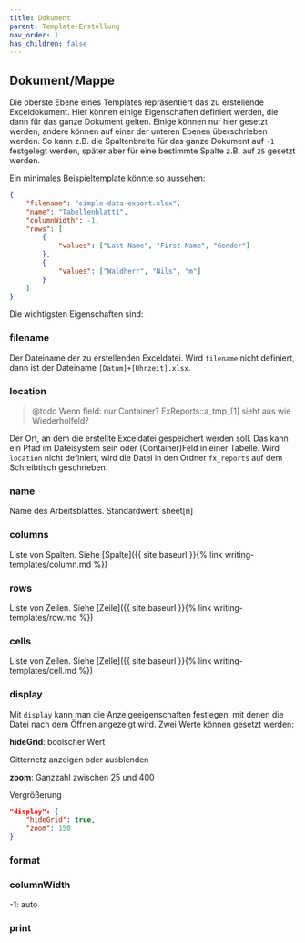 ```yaml
---
title: Dokument
parent: Template-Erstellung
nav_order: 1
has_children: false
---
```


## Dokument/Mappe

Die oberste Ebene eines Templates repräsentiert das zu erstellende Exceldokument. Hier können einige Eigenschaften definiert werden, die dann für das ganze Dokument gelten. Einige können nur hier gesetzt werden; andere können auf einer der unteren Ebenen überschrieben werden. So kann z.B. die Spaltenbreite für das ganze Dokument auf `-1` festgelegt werden, später aber für eine bestimmte Spalte z.B. auf `25` gesetzt werden.

Ein minimales Beispieltemplate könnte so aussehen:

```json
{
    "filename": "simple-data-export.xlsx",
    "name": "Tabellenblatt1",
    "columnWidth": -1,
    "rows": [
        {
            "values": ["Last Name", "First Name", "Gender"]
        },
        {
            "values": ["Waldherr", "Nils", "m"]
        }
    ]
}
```

Die wichtigsten Eigenschaften sind:

### filename

Der Dateiname der zu erstellenden Exceldatei. Wird `filename` nicht definiert, dann ist der Dateiname `[Datum]+[Uhrzeit].xlsx`.

### location

> @todo Wenn field: nur Container? FxReports::a_tmp_[1] sieht aus wie Wiederholfeld?

Der Ort, an dem die erstellte Exceldatei gespeichert werden soll. Das kann ein Pfad im Dateisystem sein oder (Container)Feld in einer Tabelle. Wird `location` nicht definiert, wird die Datei in den Ordner `fx_reports` auf dem Schreibtisch geschrieben.

### name

Name des Arbeitsblattes. Standardwert: sheet[n]

### columns

Liste von Spalten.
Siehe [Spalte]({{ site.baseurl }}{% link writing-templates/column.md %})

### rows
Liste von Zeilen.
Siehe [Zeile]({{ site.baseurl }}{% link writing-templates/row.md %})

### cells
Liste von Zellen.
Siehe [Zelle]({{ site.baseurl }}{% link writing-templates/cell.md %})

### display

Mit `display` kann man die Anzeigeeigenschaften festlegen, mit denen die Datei nach dem Öffnen angezeigt wird. Zwei Werte können gesetzt werden:

**hideGrid**: boolscher Wert

Gitternetz anzeigen oder ausblenden

**zoom**: Ganzzahl zwischen 25 und 400

Vergrößerung

```json
"display": {
    "hideGrid": true,
    "zoom": 150
}
```

### format


### columnWidth

-1: auto

### print